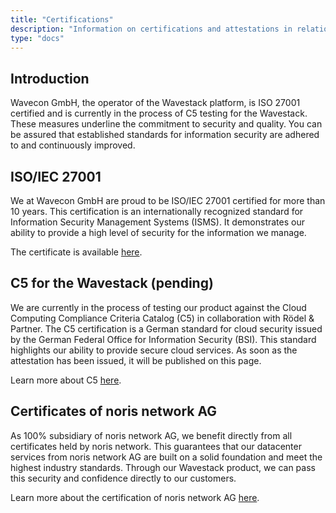 ```yaml
---
title: "Certifications"
description: "Information on certifications and attestations in relation to Wavestack services."
type: "docs"
---
```


<!-- SPDX-License-Identifier: CC-BY-4.0 -->
<!-- Copyright (C) 2023 Wavecon GmbH -->

## Introduction

Wavecon GmbH, the operator of the Wavestack platform, is ISO 27001 certified and is currently in the process of C5
testing for the Wavestack. These measures underline the commitment to security and quality. You can be assured that
established standards for information security are adhered to and continuously improved.

## ISO/IEC 27001

We at Wavecon GmbH are proud to be ISO/IEC 27001 certified for more than 10 years. This certification is an
internationally recognized standard for Information Security Management Systems (ISMS). It demonstrates our ability to
provide a high level of security for the information we manage.

The certificate is available [here][assets-reference-ISO_IEC_27001_2022].

## C5 for the Wavestack (pending)

We are currently in the process of testing our product against the Cloud Computing Compliance Criteria Catalog (C5) in
collaboration with Rödel & Partner. The C5 certification is a German standard for cloud security issued by the German
Federal Office for Information Security (BSI). This standard highlights our ability to provide secure cloud services.
As soon as the attestation has been issued, it will be published on this page.

Learn more about
C5 [here][bsi-c5-introduction].

## Certificates of noris network AG

As 100% subsidiary of noris network AG, we benefit directly from all certificates held by noris
network. This guarantees that our datacenter services from noris network AG are built on a solid foundation and meet
the highest industry standards. Through our Wavestack product, we can pass this security and confidence directly to our
customers.

Learn more about the certification of noris network AG [here][noris-company-certifications-en].

<!-- References -->
[assets-reference-ISO_IEC_27001_2022]: /assets/reference/ISO_IEC_27001_2022.pdf
[bsi-c5-introduction]: https://www.bsi.bund.de/EN/Themen/Unternehmen-und-Organisationen/Informationen-und-Empfehlungen/Empfehlungen-nach-Angriffszielen/Cloud-Computing/Kriterienkatalog-C5/C5_Einfuehrung/C5_Einfuehrung_node.html
[noris-company-certifications-en]: https://www.noris.de/en/company/certifications/
